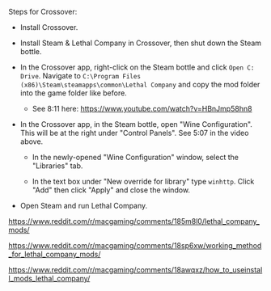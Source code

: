 Steps for Crossover:

* Install Crossover.

* Install Steam & Lethal Company in Crossover, then shut down the Steam bottle.

* In the Crossover app, right-click on the Steam bottle and click `Open C: Drive`. Navigate to `C:\Program Files (x86)\Steam\steamapps\common\Lethal Company` and copy the mod folder into the game folder like before.

  * See 8:11 here: https://www.youtube.com/watch?v=HBnJmp58hn8

* In the Crossover app, in the Steam bottle, open "Wine Configuration". This will be at the right under "Control Panels". See 5:07 in the video above.

  * In the newly-opened "Wine Configuration" window, select the "Libraries" tab.

  * In the text box under "New override for library" type `winhttp`. Click "Add" then click "Apply" and close the window.

* Open Steam and run Lethal Company.

https://www.reddit.com/r/macgaming/comments/185m8l0/lethal_company_mods/

https://www.reddit.com/r/macgaming/comments/18sp6xw/working_method_for_lethal_company_mods/

https://www.reddit.com/r/macgaming/comments/18awqxz/how_to_useinstall_mods_lethal_company/